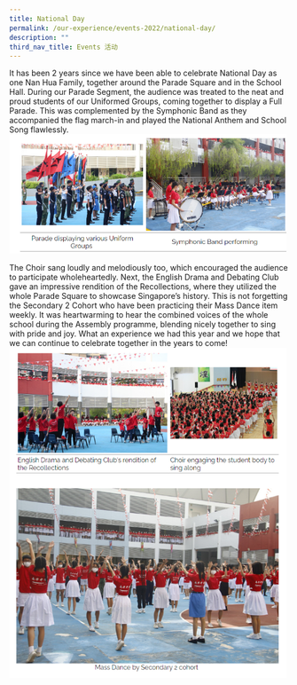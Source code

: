 ```yaml
---
title: National Day
permalink: /our-experience/events-2022/national-day/
description: ""
third_nav_title: Events 活动
---
```

It has been 2 years since we have been able to celebrate National Day as one Nan Hua Family, together around the Parade Square and in the School Hall. During our Parade Segment, the audience was treated to the neat and proud students of our Uniformed Groups, coming together to display a Full Parade. This was complemented by the Symphonic Band as they accompanied the flag march-in and played the National Anthem and School Song flawlessly.
<img src="/images/nd1.png" style="width:500px">
<br>


The Choir sang loudly and melodiously too, which encouraged the audience to participate wholeheartedly. Next, the English Drama and Debating Club gave an impressive rendition of the Recollections, where they utilized the whole Parade Square to showcase Singapore’s history. This is not forgetting the Secondary 2 Cohort who have been practicing their Mass Dance item weekly. It was heartwarming to hear the combined voices of the whole school during the Assembly programme, blending nicely together to sing with pride and joy. What an experience we had this year and we hope that we can continue to celebrate together in the years to come!
<img src="/images/nd2.png" style="width:500px">
<br>